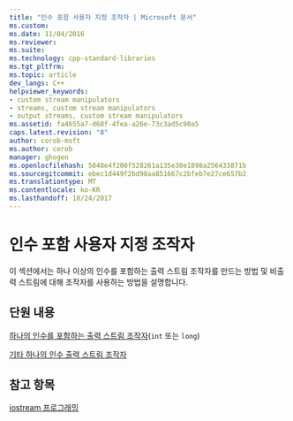 ```yaml
---
title: "인수 포함 사용자 지정 조작자 | Microsoft 문서"
ms.custom: 
ms.date: 11/04/2016
ms.reviewer: 
ms.suite: 
ms.technology: cpp-standard-libraries
ms.tgt_pltfrm: 
ms.topic: article
dev_langs: C++
helpviewer_keywords:
- custom stream manipulators
- streams, custom stream manipulators
- output streams, custom stream manipulators
ms.assetid: fa4655a7-d68f-4fea-a26e-73c3ad5c90a5
caps.latest.revision: "8"
author: corob-msft
ms.author: corob
manager: ghogen
ms.openlocfilehash: 5848e4f200f528261a135e38e1898a256433871b
ms.sourcegitcommit: ebec1d449f2bd98aa851667c2bfeb7e27ce657b2
ms.translationtype: MT
ms.contentlocale: ko-KR
ms.lasthandoff: 10/24/2017
---
```

# <a name="custom-manipulators-with-arguments"></a>인수 포함 사용자 지정 조작자
이 섹션에서는 하나 이상의 인수를 포함하는 출력 스트림 조작자를 만드는 방법 및 비출력 스트림에 대해 조작자를 사용하는 방법을 설명합니다.  
  
## <a name="in-this-section"></a>단원 내용  
 [하나의 인수를 포함하는 출력 스트림 조작자](../standard-library/output-stream-manipulators-with-one-argument-int-or-long.md)(`int` 또는 `long`)  
  
 [기타 하나의 인수 출력 스트림 조작자](../standard-library/other-one-argument-output-stream-manipulators.md)  
  
## <a name="see-also"></a>참고 항목  
 [iostream 프로그래밍](../standard-library/iostream-programming.md)

